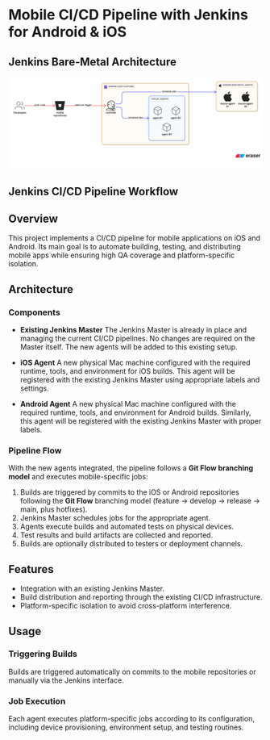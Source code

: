 # Mobile CI/CD Pipeline with Jenkins for Android & iOS

## Jenkins Bare-Metal Architecture

![diagram-layer-1](../../media/jenkins-baremetal-macos-agents-v3.png)

## Jenkins CI/CD Pipeline Workflow



## Overview

This project implements a CI/CD pipeline for mobile applications on iOS and Android. Its main goal is to automate building, testing, and distributing mobile apps while ensuring high QA coverage and platform-specific isolation.

## Architecture

### Components

- **Existing Jenkins Master** 
The Jenkins Master is already in place and managing the current CI/CD pipelines. No changes are required on the Master itself. The new agents will be added to this existing setup.

- **iOS Agent**
A new physical Mac machine configured with the required runtime, tools, and environment for iOS builds. This agent will be registered with the existing Jenkins Master using appropriate labels and settings.

- **Android Agent**
A new physical Mac machine configured with the required runtime, tools, and environment for Android builds. Similarly, this agent will be registered with the existing Jenkins Master with proper labels.

### Pipeline Flow

With the new agents integrated, the pipeline follows a **Git Flow branching model** and executes mobile-specific jobs:

1. Builds are triggered by commits to the iOS or Android repositories following the **Git Flow** branching model (feature → develop → release → main, plus hotfixes).  
2. Jenkins Master schedules jobs for the appropriate agent.  
3. Agents execute builds and automated tests on physical devices.  
4. Test results and build artifacts are collected and reported.  
5. Builds are optionally distributed to testers or deployment channels.

## Features

- Integration with an existing Jenkins Master.
- Build distribution and reporting through the existing CI/CD infrastructure.
- Platform-specific isolation to avoid cross-platform interference.

## Usage

### Triggering Builds

Builds are triggered automatically on commits to the mobile repositories or manually via the Jenkins interface.

### Job Execution

Each agent executes platform-specific jobs according to its configuration, including device provisioning, environment setup, and testing routines.
